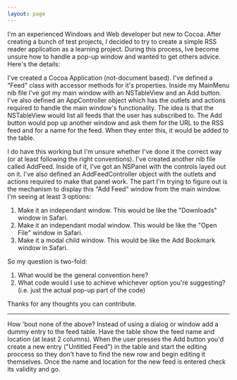 ```yaml
---
layout: page
---
```


I'm an experienced Windows and Web developer but new to Cocoa. After creating a bunch of test projects, I decided to try to create a simple RSS reader application as a learning project. During this process, Ive become unsure how to handle a pop-up window and wanted to get others advice. Here's the details:

I've created a Cocoa Application (not-document based). I've defined a "Feed" class with accessor methods for it's properties. Inside my MainMenu nib file I've got my main window with an NSTableView and an Add button. I've also defined an AppController object which has the outlets and actions required to handle the main window's functionality. The idea is that the NSTableView would list all feeds that the user has subscribed to. The Add button would pop up another window and ask them for the URL to the RSS feed and for a name for the feed. When they enter this, it would be added to the table. 

I do have this working but I'm unsure whether I've done it the correct way (or at least following the right conventions). I've created another nib file called AddFeed. Inside of it, I've got an NSPanel with the controls layed out on it. I've also defined an AddFeedController object with the outlets and actions required to make that panel work. The part I'm trying to figure out is the mechanism to display this "Add Feed" window from the main window. I'm seeing at least 3 options:

1) Make it an independant window. This would be like the "Downloads" window in Safari.
2) Make it an independant modal window. This would be like the "Open File" window in Safari.
3) Make it a modal child window. This would be like the Add Bookmark window in Safari.

So my question is two-fold:
1) What would be the general convention here?
2) What code would I use to achieve whichever option you're suggesting? (i.e. just the actual pop-up part of the code)

Thanks for any thoughts you can contribute.

----

How 'bout none of the above? Instead of using a dialog or window add a dummy entry to the feed table. Have the table show the feed name and location (at least 2 columns). When the user presses the Add button you'd create a new entry ("Untitled Feed") in the table and start the editing proccess so they don't have to find the new row and begin editing it themselves. Once the name and location for the new feed is entered check its validity and go.
